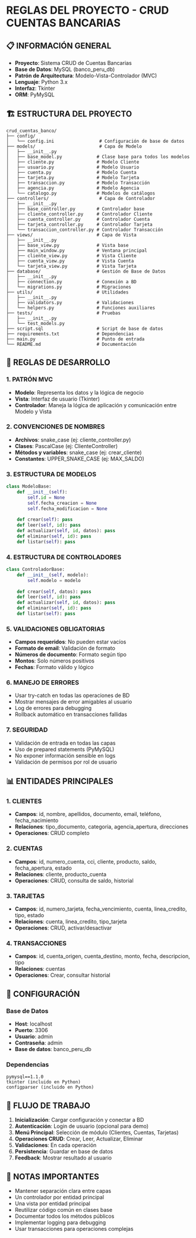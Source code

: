 # REGLAS DEL PROYECTO - CRUD CUENTAS BANCARIAS

## 📋 INFORMACIÓN GENERAL
- **Proyecto**: Sistema CRUD de Cuentas Bancarias
- **Base de Datos**: MySQL (banco_peru_db)
- **Patrón de Arquitectura**: Modelo-Vista-Controlador (MVC)
- **Lenguaje**: Python 3.x
- **Interfaz**: Tkinter
- **ORM**: PyMySQL

## 🏗️ ESTRUCTURA DEL PROYECTO

```
crud_cuentas_banco/
├── config/
│   └── config.ini                 # Configuración de base de datos
├── models/                        # Capa de Modelo
│   ├── __init__.py
│   ├── base_model.py             # Clase base para todos los modelos
│   ├── cliente.py                # Modelo Cliente
│   ├── usuario.py                # Modelo Usuario
│   ├── cuenta.py                 # Modelo Cuenta
│   ├── tarjeta.py                # Modelo Tarjeta
│   ├── transaccion.py            # Modelo Transacción
│   ├── agencia.py                # Modelo Agencia
│   └── catalogo.py               # Modelos de catálogos
├── controllers/                   # Capa de Controlador
│   ├── __init__.py
│   ├── base_controller.py        # Controlador base
│   ├── cliente_controller.py     # Controlador Cliente
│   ├── cuenta_controller.py      # Controlador Cuenta
│   ├── tarjeta_controller.py     # Controlador Tarjeta
│   └── transaccion_controller.py # Controlador Transacción
├── views/                        # Capa de Vista
│   ├── __init__.py
│   ├── base_view.py              # Vista base
│   ├── main_window.py            # Ventana principal
│   ├── cliente_view.py           # Vista Cliente
│   ├── cuenta_view.py            # Vista Cuenta
│   └── tarjeta_view.py           # Vista Tarjeta
├── database/                     # Gestión de Base de Datos
│   ├── __init__.py
│   ├── connection.py             # Conexión a BD
│   └── migrations.py             # Migraciones
├── utils/                        # Utilidades
│   ├── __init__.py
│   ├── validators.py             # Validaciones
│   └── helpers.py                # Funciones auxiliares
├── tests/                        # Pruebas
│   ├── __init__.py
│   └── test_models.py
├── script.sql                    # Script de base de datos
├── requirements.txt              # Dependencias
├── main.py                       # Punto de entrada
└── README.md                     # Documentación
```

## 🎯 REGLAS DE DESARROLLO

### 1. PATRÓN MVC
- **Modelo**: Representa los datos y la lógica de negocio
- **Vista**: Interfaz de usuario (Tkinter)
- **Controlador**: Maneja la lógica de aplicación y comunicación entre Modelo y Vista

### 2. CONVENCIONES DE NOMBRES
- **Archivos**: snake_case (ej: cliente_controller.py)
- **Clases**: PascalCase (ej: ClienteController)
- **Métodos y variables**: snake_case (ej: crear_cliente)
- **Constantes**: UPPER_SNAKE_CASE (ej: MAX_SALDO)

### 3. ESTRUCTURA DE MODELOS
```python
class ModeloBase:
    def __init__(self):
        self.id = None
        self.fecha_creacion = None
        self.fecha_modificacion = None
    
    def crear(self): pass
    def leer(self, id): pass
    def actualizar(self, id, datos): pass
    def eliminar(self, id): pass
    def listar(self): pass
```

### 4. ESTRUCTURA DE CONTROLADORES
```python
class ControladorBase:
    def __init__(self, modelo):
        self.modelo = modelo
    
    def crear(self, datos): pass
    def leer(self, id): pass
    def actualizar(self, id, datos): pass
    def eliminar(self, id): pass
    def listar(self): pass
```

### 5. VALIDACIONES OBLIGATORIAS
- **Campos requeridos**: No pueden estar vacíos
- **Formato de email**: Validación de formato
- **Números de documento**: Formato según tipo
- **Montos**: Solo números positivos
- **Fechas**: Formato válido y lógico

### 6. MANEJO DE ERRORES
- Usar try-catch en todas las operaciones de BD
- Mostrar mensajes de error amigables al usuario
- Log de errores para debugging
- Rollback automático en transacciones fallidas

### 7. SEGURIDAD
- Validación de entrada en todas las capas
- Uso de prepared statements (PyMySQL)
- No exponer información sensible en logs
- Validación de permisos por rol de usuario

## 📊 ENTIDADES PRINCIPALES

### 1. CLIENTES
- **Campos**: id, nombre, apellidos, documento, email, teléfono, fecha_nacimiento
- **Relaciones**: tipo_documento, categoria, agencia_apertura, direcciones
- **Operaciones**: CRUD completo

### 2. CUENTAS
- **Campos**: id, numero_cuenta, cci, cliente, producto, saldo, fecha_apertura, estado
- **Relaciones**: cliente, producto_cuenta
- **Operaciones**: CRUD, consulta de saldo, historial

### 3. TARJETAS
- **Campos**: id, numero_tarjeta, fecha_vencimiento, cuenta, linea_credito, tipo, estado
- **Relaciones**: cuenta, linea_credito, tipo_tarjeta
- **Operaciones**: CRUD, activar/desactivar

### 4. TRANSACCIONES
- **Campos**: id, cuenta_origen, cuenta_destino, monto, fecha, descripcion, tipo
- **Relaciones**: cuentas
- **Operaciones**: Crear, consultar historial

## 🔧 CONFIGURACIÓN

### Base de Datos
- **Host**: localhost
- **Puerto**: 3306
- **Usuario**: admin
- **Contraseña**: admin
- **Base de datos**: banco_peru_db

### Dependencias
```
pymysql==1.1.0
tkinter (incluido en Python)
configparser (incluido en Python)
```

## 🚀 FLUJO DE TRABAJO

1. **Inicialización**: Cargar configuración y conectar a BD
2. **Autenticación**: Login de usuario (opcional para demo)
3. **Menú Principal**: Selección de módulo (Clientes, Cuentas, Tarjetas)
4. **Operaciones CRUD**: Crear, Leer, Actualizar, Eliminar
5. **Validaciones**: En cada operación
6. **Persistencia**: Guardar en base de datos
7. **Feedback**: Mostrar resultado al usuario

## 📝 NOTAS IMPORTANTES

- Mantener separación clara entre capas
- Un controlador por entidad principal
- Una vista por entidad principal
- Reutilizar código común en clases base
- Documentar todos los métodos públicos
- Implementar logging para debugging
- Usar transacciones para operaciones complejas
